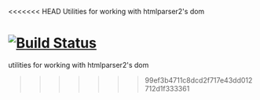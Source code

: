 <<<<<<< HEAD
Utilities for working with htmlparser2's dom

[![Build Status](https://travis-ci.org/fb55/domutils.svg?branch=master)](https://travis-ci.org/fb55/domutils)
=======
utilities for working with htmlparser2's dom
>>>>>>> 99ef3b4711c8dcd2f717e43dd012712d1f333361
